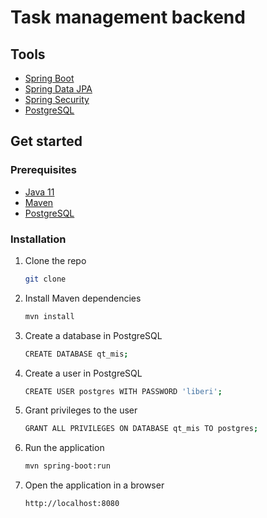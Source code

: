 # Task management backend

## Tools

- [Spring Boot](https://spring.io/projects/spring-boot)
- [Spring Data JPA](https://spring.io/projects/spring-data-jpa)
- [Spring Security](https://spring.io/projects/spring-security)
- [PostgreSQL](https://www.postgresql.org/)

## Get started

### Prerequisites

- [Java 11](https://www.oracle.com/java/technologies/javase-jdk11-downloads.html)
- [Maven](https://maven.apache.org/download.cgi)
- [PostgreSQL](https://www.postgresql.org/download/)

### Installation

1. Clone the repo
   ```sh
   git clone
    ```
2. Install Maven dependencies
    ```sh
    mvn install
    ```
3. Create a database in PostgreSQL
    ```sh
    CREATE DATABASE qt_mis;
    ```
4. Create a user in PostgreSQL
    ```sh
    CREATE USER postgres WITH PASSWORD 'liberi';
    ```
5. Grant privileges to the user
    ```sh
    GRANT ALL PRIVILEGES ON DATABASE qt_mis TO postgres;
    ```
6. Run the application
    ```sh
    mvn spring-boot:run
    ```
7. Open the application in a browser
    ```sh
    http://localhost:8080
    ```

